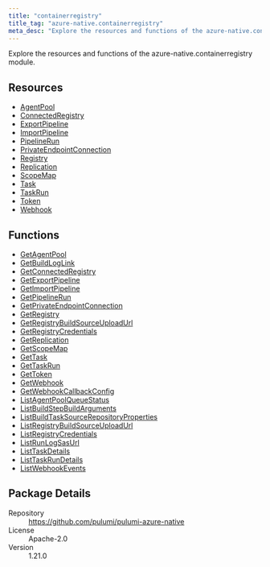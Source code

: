 ```yaml
---
title: "containerregistry"
title_tag: "azure-native.containerregistry"
meta_desc: "Explore the resources and functions of the azure-native.containerregistry module."
---
```


<!-- WARNING: this file was generated by Pulumi Docs Generator. -->
<!-- Do not edit by hand unless you're certain you know what you are doing! -->

Explore the resources and functions of the azure-native.containerregistry module.

<h2 id="resources">Resources</h2>
<ul class="api">
    <li><a href="agentpool" title="AgentPool"><span class="symbol resource"></span>AgentPool</a></li>
    <li><a href="connectedregistry" title="ConnectedRegistry"><span class="symbol resource"></span>ConnectedRegistry</a></li>
    <li><a href="exportpipeline" title="ExportPipeline"><span class="symbol resource"></span>ExportPipeline</a></li>
    <li><a href="importpipeline" title="ImportPipeline"><span class="symbol resource"></span>ImportPipeline</a></li>
    <li><a href="pipelinerun" title="PipelineRun"><span class="symbol resource"></span>PipelineRun</a></li>
    <li><a href="privateendpointconnection" title="PrivateEndpointConnection"><span class="symbol resource"></span>PrivateEndpointConnection</a></li>
    <li><a href="registry" title="Registry"><span class="symbol resource"></span>Registry</a></li>
    <li><a href="replication" title="Replication"><span class="symbol resource"></span>Replication</a></li>
    <li><a href="scopemap" title="ScopeMap"><span class="symbol resource"></span>ScopeMap</a></li>
    <li><a href="task" title="Task"><span class="symbol resource"></span>Task</a></li>
    <li><a href="taskrun" title="TaskRun"><span class="symbol resource"></span>TaskRun</a></li>
    <li><a href="token" title="Token"><span class="symbol resource"></span>Token</a></li>
    <li><a href="webhook" title="Webhook"><span class="symbol resource"></span>Webhook</a></li>
</ul>

<h2 id="functions">Functions</h2>
<ul class="api">
    <li><a href="getagentpool" title="GetAgentPool"><span class="symbol function"></span>GetAgentPool</a></li>
    <li><a href="getbuildloglink" title="GetBuildLogLink"><span class="symbol function"></span>GetBuildLogLink</a></li>
    <li><a href="getconnectedregistry" title="GetConnectedRegistry"><span class="symbol function"></span>GetConnectedRegistry</a></li>
    <li><a href="getexportpipeline" title="GetExportPipeline"><span class="symbol function"></span>GetExportPipeline</a></li>
    <li><a href="getimportpipeline" title="GetImportPipeline"><span class="symbol function"></span>GetImportPipeline</a></li>
    <li><a href="getpipelinerun" title="GetPipelineRun"><span class="symbol function"></span>GetPipelineRun</a></li>
    <li><a href="getprivateendpointconnection" title="GetPrivateEndpointConnection"><span class="symbol function"></span>GetPrivateEndpointConnection</a></li>
    <li><a href="getregistry" title="GetRegistry"><span class="symbol function"></span>GetRegistry</a></li>
    <li><a href="getregistrybuildsourceuploadurl" title="GetRegistryBuildSourceUploadUrl"><span class="symbol function"></span>GetRegistryBuildSourceUploadUrl</a></li>
    <li><a href="getregistrycredentials" title="GetRegistryCredentials"><span class="symbol function"></span>GetRegistryCredentials</a></li>
    <li><a href="getreplication" title="GetReplication"><span class="symbol function"></span>GetReplication</a></li>
    <li><a href="getscopemap" title="GetScopeMap"><span class="symbol function"></span>GetScopeMap</a></li>
    <li><a href="gettask" title="GetTask"><span class="symbol function"></span>GetTask</a></li>
    <li><a href="gettaskrun" title="GetTaskRun"><span class="symbol function"></span>GetTaskRun</a></li>
    <li><a href="gettoken" title="GetToken"><span class="symbol function"></span>GetToken</a></li>
    <li><a href="getwebhook" title="GetWebhook"><span class="symbol function"></span>GetWebhook</a></li>
    <li><a href="getwebhookcallbackconfig" title="GetWebhookCallbackConfig"><span class="symbol function"></span>GetWebhookCallbackConfig</a></li>
    <li><a href="listagentpoolqueuestatus" title="ListAgentPoolQueueStatus"><span class="symbol function"></span>ListAgentPoolQueueStatus</a></li>
    <li><a href="listbuildstepbuildarguments" title="ListBuildStepBuildArguments"><span class="symbol function"></span>ListBuildStepBuildArguments</a></li>
    <li><a href="listbuildtasksourcerepositoryproperties" title="ListBuildTaskSourceRepositoryProperties"><span class="symbol function"></span>ListBuildTaskSourceRepositoryProperties</a></li>
    <li><a href="listregistrybuildsourceuploadurl" title="ListRegistryBuildSourceUploadUrl"><span class="symbol function"></span>ListRegistryBuildSourceUploadUrl</a></li>
    <li><a href="listregistrycredentials" title="ListRegistryCredentials"><span class="symbol function"></span>ListRegistryCredentials</a></li>
    <li><a href="listrunlogsasurl" title="ListRunLogSasUrl"><span class="symbol function"></span>ListRunLogSasUrl</a></li>
    <li><a href="listtaskdetails" title="ListTaskDetails"><span class="symbol function"></span>ListTaskDetails</a></li>
    <li><a href="listtaskrundetails" title="ListTaskRunDetails"><span class="symbol function"></span>ListTaskRunDetails</a></li>
    <li><a href="listwebhookevents" title="ListWebhookEvents"><span class="symbol function"></span>ListWebhookEvents</a></li>
</ul>

<h2 id="package-details">Package Details</h2>
<dl class="package-details">
	<dt>Repository</dt>
	<dd><a href="https://github.com/pulumi/pulumi-azure-native">https://github.com/pulumi/pulumi-azure-native</a></dd>
	<dt>License</dt>
	<dd>Apache-2.0</dd>
	<dt>Version</dt>
	<dd>1.21.0</dd>
</dl>

